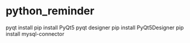 # python_reminder
pyqt install pip install PyQt5
pyqt designer pip install PyQt5Designer
pip install mysql-connector

